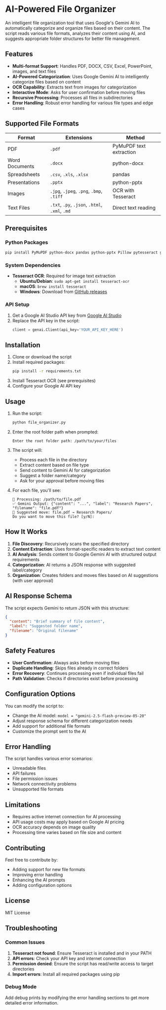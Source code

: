 # AI-Powered File Organizer

An intelligent file organization tool that uses Google's Gemini AI to automatically categorize and organize files based on their content. The script reads various file formats, analyzes their content using AI, and suggests appropriate folder structures for better file management.

## Features

- **Multi-format Support**: Handles PDF, DOCX, CSV, Excel, PowerPoint, images, and text files
- **AI-Powered Categorization**: Uses Google Gemini AI to intelligently categorize files based on content
- **OCR Capability**: Extracts text from images for categorization
- **Interactive Mode**: Asks for user confirmation before moving files
- **Recursive Processing**: Processes all files in subdirectories
- **Error Handling**: Robust error handling for various file types and edge cases

## Supported File Formats

| Format | Extensions | Method |
|--------|------------|--------|
| PDF | `.pdf` | PyMuPDF text extraction |
| Word Documents | `.docx` | python-docx |
| Spreadsheets | `.csv`, `.xls`, `.xlsx` | pandas |
| Presentations | `.pptx` | python-pptx |
| Images | `.jpg`, `.jpeg`, `.png`, `.bmp`, `.tiff` | OCR with Tesseract |
| Text Files | `.txt`, `.py`, `.json`, `.html`, `.xml`, `.md` | Direct text reading |

## Prerequisites

### Python Packages
```bash
pip install PyMuPDF python-docx pandas python-pptx Pillow pytesseract google-genai
```

### System Dependencies
- **Tesseract OCR**: Required for image text extraction
  - **Ubuntu/Debian**: `sudo apt-get install tesseract-ocr`
  - **macOS**: `brew install tesseract`
  - **Windows**: Download from [GitHub releases](https://github.com/UB-Mannheim/tesseract/wiki)

### API Setup
1. Get a Google AI Studio API key from [Google AI Studio](https://aistudio.google.com/)
2. Replace the API key in the script:
   ```python
   client = genai.Client(api_key='YOUR_API_KEY_HERE')
   ```

## Installation

1. Clone or download the script
2. Install required packages:
   ```bash
   pip install -r requirements.txt
   ```
3. Install Tesseract OCR (see prerequisites)
4. Configure your Google AI API key

## Usage

1. Run the script:
   ```bash
   python file_organizer.py
   ```

2. Enter the root folder path when prompted:
   ```
   Enter the root folder path: /path/to/your/files
   ```

3. The script will:
   - Process each file in the directory
   - Extract content based on file type
   - Send content to Gemini AI for categorization
   - Suggest a folder name/category
   - Ask for your approval before moving files

4. For each file, you'll see:
   ```
   📂 Processing: /path/to/file.pdf
   ✅ Gemini Output: {"content": "...", "label": "Research Papers", "filename": "file.pdf"}
   📝 Suggested move: file.pdf → Research Papers/
   Do you want to move this file? [y/N]:
   ```

## How It Works

1. **File Discovery**: Recursively scans the specified directory
2. **Content Extraction**: Uses format-specific readers to extract text content
3. **AI Analysis**: Sends content to Google Gemini AI with structured output requirements
4. **Categorization**: AI returns a JSON response with suggested label/category
5. **Organization**: Creates folders and moves files based on AI suggestions (with user approval)

## AI Response Schema

The script expects Gemini to return JSON with this structure:
```json
{
  "content": "Brief summary of file content",
  "label": "Suggested folder name",
  "filename": "Original filename"
}
```

## Safety Features

- **User Confirmation**: Always asks before moving files
- **Duplicate Handling**: Skips files already in correct folders
- **Error Recovery**: Continues processing even if individual files fail
- **Path Validation**: Checks if directories exist before processing

## Configuration Options

You can modify the script to:
- Change the AI model: `model = "gemini-2.5-flash-preview-05-20"`
- Adjust response schema for different categorization needs
- Add support for additional file formats
- Customize the prompt sent to the AI

## Error Handling

The script handles various error scenarios:
- Unreadable files
- API failures
- File permission issues
- Network connectivity problems
- Unsupported file formats

## Limitations

- Requires active internet connection for AI processing
- API usage costs may apply based on Google AI pricing
- OCR accuracy depends on image quality
- Processing time varies based on file size and content

## Contributing

Feel free to contribute by:
- Adding support for new file formats
- Improving error handling
- Enhancing the AI prompts
- Adding configuration options

## License

MIT License

## Troubleshooting

### Common Issues

1. **Tesseract not found**: Ensure Tesseract is installed and in your PATH
2. **API errors**: Check your API key and internet connection
3. **Permission denied**: Ensure the script has read/write access to target directories
4. **Import errors**: Install all required packages using pip

### Debug Mode

Add debug prints by modifying the error handling sections to get more detailed error information.
